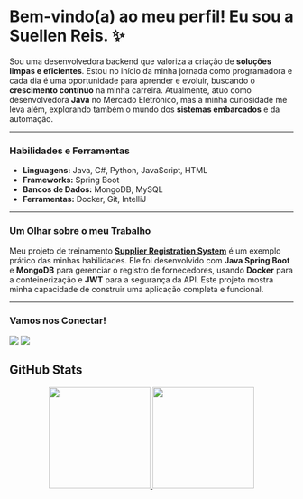 # Bem-vindo(a) ao meu perfil! Eu sou a Suellen Reis. ✨

Sou uma desenvolvedora backend que valoriza a criação de **soluções limpas e eficientes**. Estou no início da minha jornada como programadora e cada dia é uma oportunidade para aprender e evoluir, buscando o **crescimento contínuo** na minha carreira. Atualmente, atuo como desenvolvedora **Java** no Mercado Eletrônico, mas a minha curiosidade me leva além, explorando também o mundo dos **sistemas embarcados** e da automação.

---

### Habilidades e Ferramentas

-   **Linguagens:** Java, C#, Python, JavaScript, HTML
-   **Frameworks:** Spring Boot
-   **Bancos de Dados:** MongoDB, MySQL
-   **Ferramentas:** Docker, Git, IntelliJ

---

### Um Olhar sobre o meu Trabalho

Meu projeto de treinamento **[Supplier Registration System](https://github.com/suellensr/supplier_registration)** é um exemplo prático das minhas habilidades. Ele foi desenvolvido com **Java Spring Boot** e **MongoDB** para gerenciar o registro de fornecedores, usando **Docker** para a conteinerização e **JWT** para a segurança da API. Este projeto mostra minha capacidade de construir uma aplicação completa e funcional.

---

### Vamos nos Conectar!
<p align="left">
<a href = "https://www.linkedin.com/in/suellenseiberlick/"><img src="https://img.shields.io/badge/linkedin-%230077B5.svg?style=for-the-badge&logo=linkedin&logoColor=white" target="_blank"></a>
<a href = "mailto: suellensreis@gmail.com"><img src="https://img.shields.io/badge/Gmail-D14836?style=for-the-badge&logo=gmail&logoColor=white" target="_blank"></a>
</p>

## GitHub Stats
<div align="center" display="flex">
  <a href="https://github.com/suellensr">
  <img height="180em" src="https://github-readme-stats.vercel.app/api?username=suellensr&show_icons=true&theme=bear&include_all_commits=true&count_private=true"/>
  <img height="180em" src="https://github-readme-stats.vercel.app/api/top-langs/?username=suellensr&layout=compact&langs_count=7&theme=bear"/>
</div>
